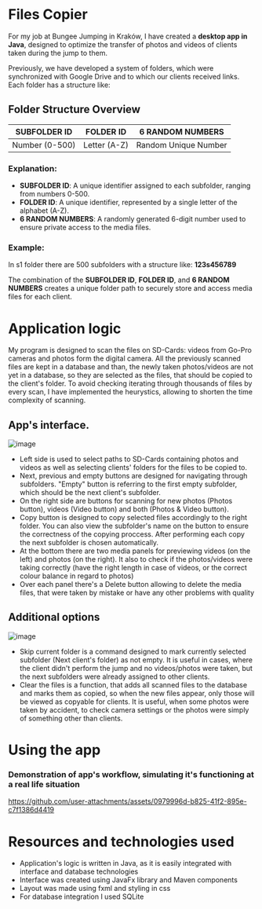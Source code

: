 
# Files Copier
For my job at Bungee Jumping in Kraków, I have created a **desktop app in Java**, designed to optimize the transfer of photos and videos of clients taken during the jump to them. 

Previously, we have developed a system of folders, which were synchronized with Google Drive and to which our clients received links. 
Each folder has a structure like:

## Folder Structure Overview

| **SUBFOLDER ID**   | **FOLDER ID**    | **6 RANDOM NUMBERS**  |
|--------------------|------------------|-----------------------|
| Number (0-500)     | Letter (A-Z)     | Random Unique Number  |



### Explanation:

- **SUBFOLDER ID**: A unique identifier assigned to each subfolder, ranging from numbers 0-500.
- **FOLDER ID**: A unique identifier, represented by a single letter of the alphabet (A-Z).
- **6 RANDOM NUMBERS**: A randomly generated 6-digit number used to ensure private access to the media files.
  
### Example: 
In s1 folder there are 500 subfolders with a structure like:
**123s456789**

The combination of the **SUBFOLDER ID**, **FOLDER ID**, and **6 RANDOM NUMBERS** creates a unique folder path to securely store and access media files for each client.

# Application logic



My program is designed to scan the files on SD-Cards: videos from Go-Pro cameras and photos form the digital camera.
All the previously scanned files are kept in a database and than, the newly taken photos/videos are not yet in a database, so they are selected as the files, that should be copied to the client's folder. 
To avoid checking iterating through thousands of files by every scan, I have implemented the heurystics, allowing to shorten the time complexity of scanning.



## App's interface. 
![image](https://github.com/user-attachments/assets/e0a582a6-20aa-4ac4-8ef3-3eb5945b503d)
- Left side is used to select paths to SD-Cards containing photos and videos as well as selecting clients' folders for the files to be copied to.
- Next, previous and empty buttons are designed for navigating through subfolders. "Empty" button is referring to the first empty subfolder, which should be the next client's subfolder.
- On the right side are buttons for scanning for new photos (Photos button), videos (Video button) and both (Photos & Video button). 
- Copy button is designed to copy selected files accordingly to the right folder. You can also view the subfolder's name on the button to ensure the correctness of the copying proccess. After performing each copy the next subfolder is chosen automatically.
- At the bottom there are two media panels for previewing videos (on the left) and photos (on the right). It also to check if the photos/videos were taking correctly
  (have the right length in case of videos, or the correct colour balance in regard to photos)
- Over each panel there's a Delete button allowing to delete the media files, that were taken by mistake or have any other problems with quality

## Additional options 
![image](https://github.com/user-attachments/assets/5557c7fc-3746-40eb-bb23-708c16c1424f)

- Skip current folder is a command designed to mark currently selected subfolder (Next client's folder) as not empty. It is useful in cases, where the client didn't perform the jump and no videos/photos
were taken, but the next subfolders were already assigned to other clients.
- Clear the files is a function, that adds all scanned files to the database and marks them as copied, so when the new files appear, only those will be viewed as copyable for clients. It is useful, when
 some photos were taken by accident, to check camera settings or the photos were simply of something other than clients.

# Using the app 

### Demonstration of app's workflow, simulating it's functioning at a real life situation

https://github.com/user-attachments/assets/0979996d-b825-41f2-895e-c7f1386d4419

# Resources and technologies used 

- Application's logic is written in Java, as it is easily integrated with interface and database technologies
- Interface was created using JavaFx library and Maven components
- Layout was made using fxml and styling in css
- For database integration I used SQLite
  
